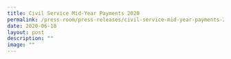 ```yaml
---
title: Civil Service Mid‑Year Payments 2020
permalink: /press-room/press-releases/civil-service-mid-year-payments-2020/
date: 2020-06-18
layout: post
description: ""
image: ""
---
```

